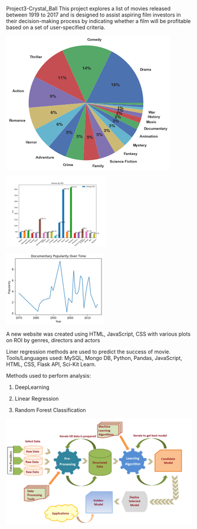 Project3-Crystal_Ball
This project explores a list of movies released between 1919 to 2017 and is designed to assist aspiring film investors in their decision-making process by indicating whether a film will be profitable based on a set of user-specified criteria.

![alt text](https://github.com/nishapkrishna/Crystal_Ball/blob/master/CinematicCrystalBall(EDB)/static/assets/piechart.png)

![alt text](https://github.com/nishapkrishna/Crystal_Ball/blob/master/CinematicCrystalBall(EDB)/static/assets/Genras_by_ROI.png)

![alt text](https://github.com/nishapkrishna/Crystal_Ball/blob/master/CinematicCrystalBall(EDB)/static/assets/Docu_Popularity.png)

A new website was created using HTML, JavaScript, CSS with various plots on ROI by genres, directors and actors

Liner regression methods are used to predict the success of movie.
Tools/Languages used: MySQL, Mongo DB, Python, Pandas, JavaScript, HTML, CSS, Flask API, Sci-Kit Learn.
 
 Methods used to perform analysis:

 1) DeepLearning
 
 2) Linear Regression
 
 3) Random Forest Classification
 
 ![alt text](https://github.com/nishapkrishna/Crystal_Ball/blob/master/CinematicCrystalBall(EDB)/static/assets/machine-learning-process.png)
 
 




